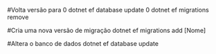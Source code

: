 #Volta versão para 0
dotnet ef database update 0
dotnet ef migrations remove

#Cria uma nova versão de migração 
dotnet ef migrations add [Nome]

#Altera o banco de dados
dotnet ef database update

